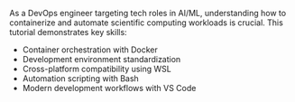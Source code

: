 As a DevOps engineer targeting tech roles in AI/ML, understanding how to containerize and automate scientific computing workloads is crucial. This tutorial demonstrates key skills:
- Container orchestration with Docker
- Development environment standardization
- Cross-platform compatibility using WSL
- Automation scripting with Bash
- Modern development workflows with VS Code
